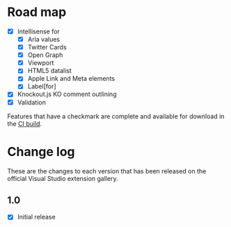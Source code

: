# Road map

- [x] Intellisense for
  - [x] Aria values
  - [x] Twitter Cards
  - [x] Open Graph
  - [x] Viewport
  - [x] HTML5 datalist
  - [x] Apple Link and Meta elements
  - [x] Label[for]
- [x] Knockout.js KO comment outlining
- [x] Validation

Features that have a checkmark are complete and available for
download in the
[CI build](http://vsixgallery.com/extension/3cef2919-d8c7-4e9f-a809-5a0ba9c61fac/).

# Change log

These are the changes to each version that has been released
on the official Visual Studio extension gallery.

## 1.0

- [x] Initial release